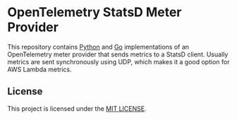 # OpenTelemetry StatsD Meter Provider

This repository contains [Python](python/opentelemetry-sdk-extension-statsd) and [Go](go/metric/controller/statsd) implementations of an OpenTelemetry meter provider
that sends metrics to a StatsD client. Usually metrics are sent synchronously using UDP,
which makes it a good option for AWS Lambda metrics.

## License

This project is licensed under the [MIT LICENSE](LICENSE).

